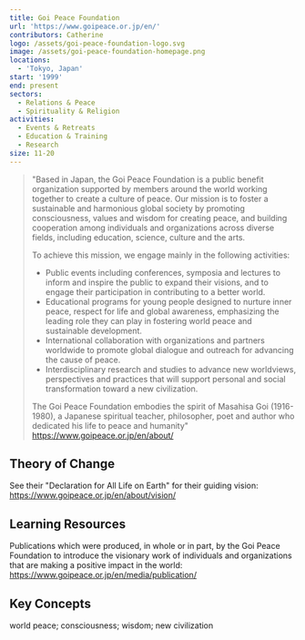 ```yaml
---
title: Goi Peace Foundation
url: 'https://www.goipeace.or.jp/en/'
contributors: Catherine
logo: /assets/goi-peace-foundation-logo.svg
image: /assets/goi-peace-foundation-homepage.png
locations:
  - 'Tokyo, Japan'
start: '1999'
end: present
sectors:
  - Relations & Peace
  - Spirituality & Religion
activities:
  - Events & Retreats
  - Education & Training
  - Research
size: 11-20
---
```

> "Based in Japan, the Goi Peace Foundation is a public benefit organization supported by members around the world working together to create a culture of peace. Our mission is to foster a sustainable and harmonious global society by promoting consciousness, values and wisdom for creating peace, and building cooperation among individuals and organizations across diverse fields, including education, science, culture and the arts.
> 
> To achieve this mission, we engage mainly in the following activities:
> - Public events including conferences, symposia and lectures to inform and inspire the public to expand their visions, and to engage their participation in contributing to a better world.
> - Educational programs for young people designed to nurture inner peace, respect for life and global awareness, emphasizing the leading role they can play in fostering world peace and sustainable development.
> - International collaboration with organizations and partners worldwide to promote global dialogue and outreach for advancing the cause of peace.
> - Interdisciplinary research and studies to advance new worldviews, perspectives and practices that will support personal and social transformation toward a new civilization.
> 
> The Goi Peace Foundation embodies the spirit of Masahisa Goi (1916-1980), a Japanese spiritual teacher, philosopher, poet and author who dedicated his life to peace and humanity"
> https://www.goipeace.or.jp/en/about/ 

## Theory of Change

See their "Declaration for All Life on Earth" for their guiding vision: https://www.goipeace.or.jp/en/about/vision/

## Learning Resources

Publications which were produced, in whole or in part, by the Goi Peace Foundation to introduce the visionary work of individuals and organizations that are making a positive impact in the world: https://www.goipeace.or.jp/en/media/publication/

## Key Concepts

world peace; consciousness; wisdom; new civilization
